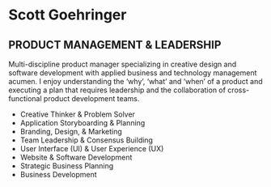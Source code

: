 # Scott Goehringer 

## PRODUCT MANAGEMENT & LEADERSHIP
Multi-discipline product manager specializing in creative design and software development with applied business and technology management acumen. I enjoy understanding the ‘why’, ‘what’ and ‘when’ of a product and executing a plan that requires leadership and the collaboration of cross-functional product development teams. 
- Creative Thinker & Problem Solver
- Application Storyboarding & Planning 
- Branding, Design, & Marketing
- Team Leadership & Consensus Building
- User Interface (UI) & User Experience (UX)
- Website & Software Development 
- Strategic Business Planning
- Business Development


